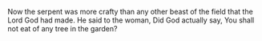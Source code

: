 Now the serpent was more crafty than any other beast of the field that the Lord God had made. He said to the woman, Did God actually say, You shall not eat of any tree in the garden?
